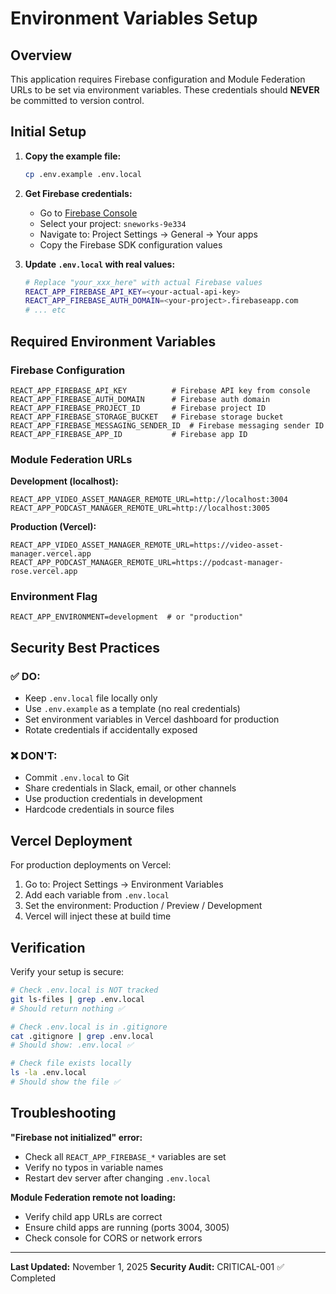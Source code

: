 # Environment Variables Setup

## Overview

This application requires Firebase configuration and Module Federation URLs to be set via environment variables. These credentials should **NEVER** be committed to version control.

## Initial Setup

1. **Copy the example file:**
   ```bash
   cp .env.example .env.local
   ```

2. **Get Firebase credentials:**
   - Go to [Firebase Console](https://console.firebase.google.com/)
   - Select your project: `sneworks-9e334`
   - Navigate to: Project Settings → General → Your apps
   - Copy the Firebase SDK configuration values

3. **Update `.env.local` with real values:**
   ```bash
   # Replace "your_xxx_here" with actual Firebase values
   REACT_APP_FIREBASE_API_KEY=<your-actual-api-key>
   REACT_APP_FIREBASE_AUTH_DOMAIN=<your-project>.firebaseapp.com
   # ... etc
   ```

## Required Environment Variables

### Firebase Configuration
```
REACT_APP_FIREBASE_API_KEY          # Firebase API key from console
REACT_APP_FIREBASE_AUTH_DOMAIN      # Firebase auth domain
REACT_APP_FIREBASE_PROJECT_ID       # Firebase project ID
REACT_APP_FIREBASE_STORAGE_BUCKET   # Firebase storage bucket
REACT_APP_FIREBASE_MESSAGING_SENDER_ID  # Firebase messaging sender ID
REACT_APP_FIREBASE_APP_ID           # Firebase app ID
```

### Module Federation URLs

**Development (localhost):**
```
REACT_APP_VIDEO_ASSET_MANAGER_REMOTE_URL=http://localhost:3004
REACT_APP_PODCAST_MANAGER_REMOTE_URL=http://localhost:3005
```

**Production (Vercel):**
```
REACT_APP_VIDEO_ASSET_MANAGER_REMOTE_URL=https://video-asset-manager.vercel.app
REACT_APP_PODCAST_MANAGER_REMOTE_URL=https://podcast-manager-rose.vercel.app
```

### Environment Flag
```
REACT_APP_ENVIRONMENT=development  # or "production"
```

## Security Best Practices

### ✅ DO:
- Keep `.env.local` file locally only
- Use `.env.example` as a template (no real credentials)
- Set environment variables in Vercel dashboard for production
- Rotate credentials if accidentally exposed

### ❌ DON'T:
- Commit `.env.local` to Git
- Share credentials in Slack, email, or other channels
- Use production credentials in development
- Hardcode credentials in source files

## Vercel Deployment

For production deployments on Vercel:

1. Go to: Project Settings → Environment Variables
2. Add each variable from `.env.local`
3. Set the environment: Production / Preview / Development
4. Vercel will inject these at build time

## Verification

Verify your setup is secure:

```bash
# Check .env.local is NOT tracked
git ls-files | grep .env.local
# Should return nothing ✅

# Check .env.local is in .gitignore
cat .gitignore | grep .env.local
# Should show: .env.local ✅

# Check file exists locally
ls -la .env.local
# Should show the file ✅
```

## Troubleshooting

**"Firebase not initialized" error:**
- Check all `REACT_APP_FIREBASE_*` variables are set
- Verify no typos in variable names
- Restart dev server after changing `.env.local`

**Module Federation remote not loading:**
- Verify child app URLs are correct
- Ensure child apps are running (ports 3004, 3005)
- Check console for CORS or network errors

---

**Last Updated:** November 1, 2025
**Security Audit:** CRITICAL-001 ✅ Completed
